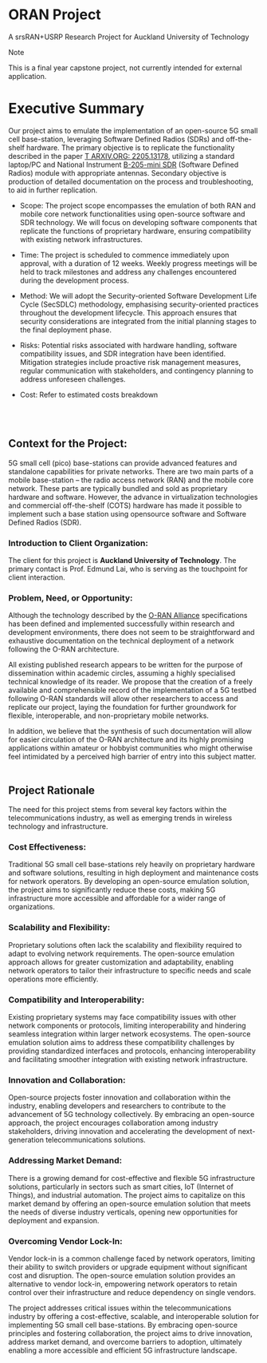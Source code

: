 # ORAN Project
A srsRAN+USRP Research Project for Auckland University of Technology

> [!NOTE]
> This is a final year capstone project, not currently intended for external application.

# Executive Summary


Our project aims to emulate the implementation of an open-source 5G small cell base-station, leveraging Software Defined Radios (SDRs) and off-the-shelf hardware. The primary objective is to replicate the functionality described in the paper [T ARXIV.ORG: 2205.13178](research_paper.pdf), utilizing a standard laptop/PC and National Instrument [B-205-mini SDR](https://www.ettus.com/all-products/usrp-b205mini-i/) (Software Defined Radios) module with appropriate antennas. Secondary objective is production of detailed documentation on the process and troubleshooting, to aid in further replication. 

-   Scope: The project scope encompasses the emulation of both RAN and mobile core network functionalities using open-source software and SDR technology. We will focus on developing software components that replicate the functions of proprietary hardware, ensuring compatibility with existing network infrastructures.

-   Time: The project is scheduled to commence immediately upon approval, with a duration of 12 weeks. Weekly progress meetings will be held to track milestones and address any challenges encountered during the development process.

-   Method: We will adopt the Security-oriented Software Development Life Cycle (SecSDLC) methodology, emphasising security-oriented practices throughout the development lifecycle. This approach ensures that security considerations are integrated from the initial planning stages to the final deployment phase.

-   Risks: Potential risks associated with hardware handling, software compatibility issues, and SDR integration have been identified. Mitigation strategies include proactive risk management measures, regular communication with stakeholders, and contingency planning to address unforeseen challenges.

-   Cost: Refer to estimated costs breakdown
<br>
<br>

## Context for the Project:

5G small cell (pico) base-stations can provide advanced features and standalone capabilities for private networks. There are two main parts of a mobile base-station – the radio access network (RAN) and the mobile core network. These parts are typically bundled and sold as proprietary hardware and software. However, the advance in virtualization technologies and commercial off-the-shelf (COTS) hardware has made it possible to implement such a base station using opensource software and Software Defined Radios (SDR).

### Introduction to Client Organization:

The client for this project is **Auckland University of Technology**. The primary contact is Prof. Edmund Lai, who is serving as the touchpoint for client interaction.

### Problem, Need, or Opportunity:

Although the technology described by the [O-RAN Alliance](https://www.o-ran.org/) specifications has been defined and implemented successfully within research and development environments, there does not seem to be straightforward and exhaustive documentation on the technical deployment of a network following the O-RAN architecture.

All existing published research appears to be written for the purpose of dissemination within academic circles, assuming a highly specialised technical knowledge of its reader. We propose that the creation of a freely available and comprehensible record of the implementation of a 5G testbed following O-RAN standards will allow other researchers to access and replicate our project, laying the foundation for further groundwork for flexible, interoperable, and non-proprietary mobile networks.

In addition, we believe that the synthesis of such documentation will allow for easier circulation of the O-RAN architecture and its highly promising applications within amateur or hobbyist communities who might otherwise feel intimidated by a perceived high barrier of entry into this subject matter.
<br>
<br>

## Project Rationale

The need for this project stems from several key factors within the telecommunications industry, as well as emerging trends in wireless technology and infrastructure.

### Cost Effectiveness:

Traditional 5G small cell base-stations rely heavily on proprietary hardware and software solutions, resulting in high deployment and maintenance costs for network operators. By developing an open-source emulation solution, the project aims to significantly reduce these costs, making 5G infrastructure more accessible and affordable for a wider range of organizations.

### Scalability and Flexibility:

Proprietary solutions often lack the scalability and flexibility required to adapt to evolving network requirements. The open-source emulation approach allows for greater customization and adaptability, enabling network operators to tailor their infrastructure to specific needs and scale operations more efficiently.

### Compatibility and Interoperability:

Existing proprietary systems may face compatibility issues with other network components or protocols, limiting interoperability and hindering seamless integration within larger network ecosystems. The open-source emulation solution aims to address these compatibility challenges by providing standardized interfaces and protocols, enhancing interoperability and facilitating smoother integration with existing network infrastructure.

### Innovation and Collaboration:

Open-source projects foster innovation and collaboration within the industry, enabling developers and researchers to contribute to the advancement of 5G technology collectively. By embracing an open-source approach, the project encourages collaboration among industry stakeholders, driving innovation and accelerating the development of next-generation telecommunications solutions.

### Addressing Market Demand:

There is a growing demand for cost-effective and flexible 5G infrastructure solutions, particularly in sectors such as smart cities, IoT (Internet of Things), and industrial automation. The project aims to capitalize on this market demand by offering an open-source emulation solution that meets the needs of diverse industry verticals, opening new opportunities for deployment and expansion.

### Overcoming Vendor Lock-In:

Vendor lock-in is a common challenge faced by network operators, limiting their ability to switch providers or upgrade equipment without significant cost and disruption. The open-source emulation solution provides an alternative to vendor lock-in, empowering network operators to retain control over their infrastructure and reduce dependency on single vendors.

The project addresses critical issues within the telecommunications industry by offering a cost-effective, scalable, and interoperable solution for implementing 5G small cell base-stations. By embracing open-source principles and fostering collaboration, the project aims to drive innovation, address market demand, and overcome barriers to adoption, ultimately enabling a more accessible and efficient 5G infrastructure landscape.
<br>

